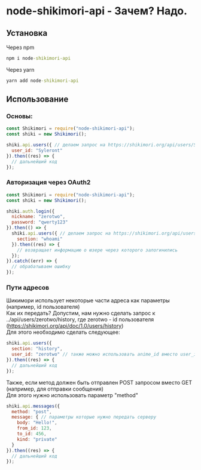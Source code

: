 # node-shikimori-api - Зачем? Надо.
## Установка
Через npm
```cmd
npm i node-shikimori-api
```
Через yarn
```cmd
yarn add node-shikimori-api
```

## Использование

### Основы:
```js
const Shikimori = require("node-shikimori-api");
const shiki = new Shikimori();

shiki.api.users({ // делаем запрос на https://shikimori.org/api/users/Syleront
  user_id: "Syleront"
}).then((res) => {
  // дальнейший код
});
```

### Авторизация через OAuth2
```js
const Shikimori = require("node-shikimori-api");
const shiki = new Shikimori();

shiki.auth.login({
  nickname: "zerotwo",
  password: "qwerty123"
}).then(() => {
  shiki.api.users({ // делаем запрос на https://shikimori.org/api/users/whoami
    section: "whoami"
  }).then((res) => {
    // возвращает информацию о юзере через которого залогинились
  });
}).catch((err) => {
  // обрабатываем ошибку
});
```

### Пути адресов
Шикимори использует некоторые части адреса как параметры (например, id пользователя)<br>
Как их передать? Допустим, нам нужно сделать запрос к ../api/users/zerotwo/history, где zerotwo - id пользователя (https://shikimori.org/api/doc/1.0/users/history)<br>
Для этого необходимо сделать следующее:

``` js
shiki.api.users({
  section: "history",
  user_id: "zerotwo" // также можно использовать anime_id вместо user_id
}).then((res) => {
  // дальнейший код
});
```

Также, если метод должен быть отправлен POST запросом вместо GET (например, для отправки сообщения)<br>
Для этого нужно использовать параметр "method"

```js
shiki.api.messages({
  method: "post",
  message: { // параметры которые нужно передать серверу
    body: "Hello!",
    from_id: 123,
    to_id: 456,
    kind: "private"
  }
}).then((res) => {
  // дальнейший код
});
```